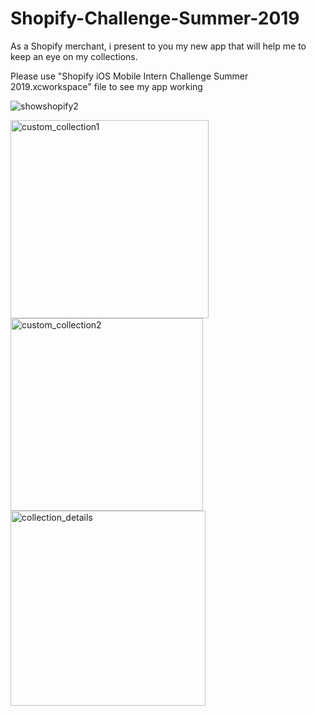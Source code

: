 # Shopify-Challenge-Summer-2019
As a Shopify merchant, i present to you my new app that will help me to keep an eye on my collections.

Please use "Shopify iOS Mobile Intern Challenge Summer 2019.xcworkspace" file to see my app working

![showshopify2](https://user-images.githubusercontent.com/19721134/51807753-2b930580-2259-11e9-91aa-d8072a0ae002.gif)










<img width="317" alt="custom_collection1" src="https://user-images.githubusercontent.com/19721134/51452866-83d28080-1d0a-11e9-9ea3-3cbd91b3ac72.png"> <img width="308" alt="custom_collection2" src="https://user-images.githubusercontent.com/19721134/51452909-aebcd480-1d0a-11e9-878e-df55aeb14678.png"><img width="312" alt="collection_details" src="https://user-images.githubusercontent.com/19721134/51452927-c7c58580-1d0a-11e9-8caa-a117ebd151a4.png">
